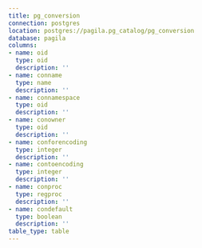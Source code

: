 ```yaml
---
title: pg_conversion
connection: postgres
location: postgres://pagila.pg_catalog/pg_conversion
database: pagila
columns:
- name: oid
  type: oid
  description: ''
- name: conname
  type: name
  description: ''
- name: connamespace
  type: oid
  description: ''
- name: conowner
  type: oid
  description: ''
- name: conforencoding
  type: integer
  description: ''
- name: contoencoding
  type: integer
  description: ''
- name: conproc
  type: regproc
  description: ''
- name: condefault
  type: boolean
  description: ''
table_type: table
---
```


